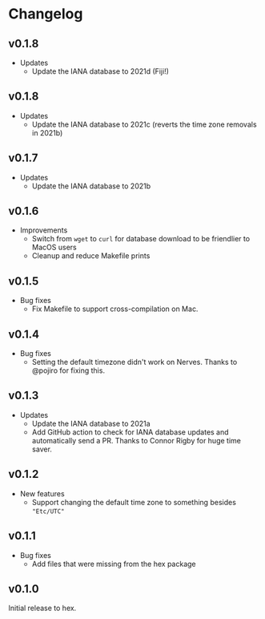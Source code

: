 # Changelog

## v0.1.8

* Updates
  * Update the IANA database to 2021d (Fiji!)

## v0.1.8

* Updates
  * Update the IANA database to 2021c (reverts the time zone removals in 2021b)

## v0.1.7

* Updates
  * Update the IANA database to 2021b

## v0.1.6

* Improvements
  * Switch from `wget` to `curl` for database download to be friendlier to MacOS
    users
  * Cleanup and reduce Makefile prints

## v0.1.5

* Bug fixes
  * Fix Makefile to support cross-compilation on Mac.

## v0.1.4

* Bug fixes
  * Setting the default timezone didn't work on Nerves. Thanks to @pojiro for
    fixing this.

## v0.1.3

* Updates
  * Update the IANA database to 2021a
  * Add GitHub action to check for IANA database updates and automatically send
    a PR. Thanks to Connor Rigby for huge time saver.

## v0.1.2

* New features
  * Support changing the default time zone to something besides `"Etc/UTC"`

## v0.1.1

* Bug fixes
  * Add files that were missing from the hex package

## v0.1.0

Initial release to hex.
